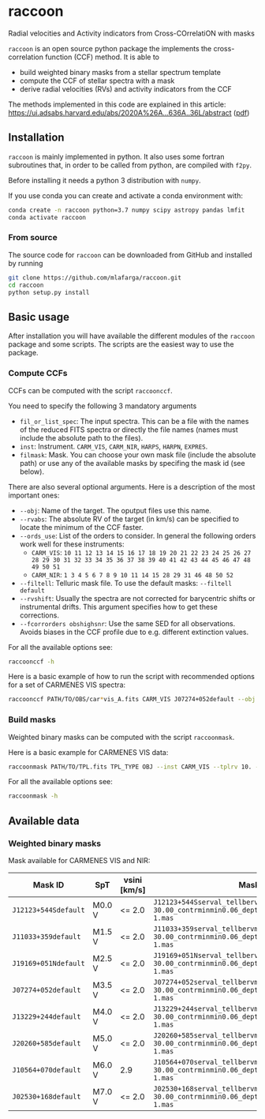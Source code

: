 # raccoon

Radial velocities and Activity indicators from Cross-COrrelatiON with masks

`raccoon` is an open source python package the implements the cross-correlation function (CCF) method.
It is able to
- build weighted binary masks from a stellar spectrum template
- compute the CCF of stellar spectra with a mask
- derive radial velocities (RVs) and activity indicators from the CCF

The methods implemented in this code are explained in this article: https://ui.adsabs.harvard.edu/abs/2020A%26A...636A..36L/abstract ([pdf](https://www.aanda.org/articles/aa/pdf/2020/04/aa37222-19.pdf))

## Installation

`raccoon` is mainly implemented in python. It also uses some fortran subroutines that, in order to be called from python, are compiled with `f2py`.

Before installing it needs a python 3 distribution with `numpy`.

If you use conda you can create and activate a conda environment with:
```bash
conda create -n raccoon python=3.7 numpy scipy astropy pandas lmfit
conda activate raccoon
```

### From source

The source code for `raccoon` can be downloaded from GitHub and installed by running
```bash
git clone https://github.com/mlafarga/raccoon.git
cd raccoon
python setup.py install
```

<!---
### Using pip

`raccoon` can be easily install using `pip` (after installing `numpy`)

```bash
pip install raccoon
```
-->


## Basic usage

After installation you will have available the different modules of the `raccoon` package and some scripts.
The scripts are the easiest way to use the package.

### Compute CCFs

CCFs can be computed with the script `raccoonccf`.

You need to specify the following 3 mandatory arguments
- `fil_or_list_spec`: The input spectra. This can be a file with the names of the reduced FITS spectra or directly the file names (names must include the absolute path to the files).
- `inst`: Instrument. `CARM_VIS`, `CARM_NIR`, `HARPS`, `HARPN`, `EXPRES`.
- `filmask`: Mask. You can choose your own mask file (include the absolute path) or use any of the available masks by specifing the mask id (see below).

There are also several optional arguments. Here is a description of the most important ones:
- `--obj`: Name of the target. The oputput files use this name.
- `--rvabs`: The absolute RV of the target (in km/s) can be specified to locate the minimum of the CCF faster.
- `--ords_use`: List of the orders to consider. In general the following orders work well for these instruments:
    - `CARM_VIS`: `10 11 12 13 14 15 16 17 18 19 20 21 22 23 24 25 26 27 28 29 30 31 32 33 34 35 36 37 38 39 40 41 42 43 44 45 46 47 48 49 50 51`
    - `CARM_NIR`: `1 3 4 5 6 7 8 9 10 11 14 15 28 29 31 46 48 50 52`
- `--filtell`: Telluric mask file. To use the default masks: `--filtell default`
- `--rvshift`: Usually the spectra are not corrected for barycentric shifts or instrumental drifts. This argument specifies how to get these corrections.
- `--fcorrorders obshighsnr`: Use the same SED for all observations. Avoids biases in the CCF profile due to e.g. different extinction values.

For all the available options see:
```bash
raccoonccf -h
```

Here is a basic example of how to run the script with recommended options for a set of CARMENES VIS spectra:
```bash
raccoonccf PATH/TO/OBS/car*vis_A.fits CARM_VIS J07274+052default --obj OBJ --filtell default --rvshift header --fcorrorders obshighsnr --ords_use 10 11 12 13 14 15 16 17 18 19 20 21 22 23 24 25 26 27 28 29 30 31 32 33 34 35 36 37 38 39 40 41 42 43 44 45 46 47 48 49 50 51 --plot_sv --verbose
```

<!-- Outputs:
- `spec_ccf.dat`: 
- `OBJ.ccfpar.dat`:  -->


### Build masks

Weighted binary masks can be computed with the script `raccoonmask`.

Here is a basic example for CARMENES VIS data:
```bash
raccoonmask PATH/TO/TPL.fits TPL_TYPE OBJ --inst CARM_VIS --tplrv 10. --cont poly --contfiltmed 1 --contfiltmax 400 --contpolyord 2 --line_fwhmmin 2.00 --line_fwhmmax 30.00 --line_contrastminmin 0.06 --line_depthw_percentdeepest 0.10 --line_depthw_depthmaxquantile 0.6 --verbose
```

For all the available options see:
```bash
raccoonmask -h
```

<!-- Output:
- `TPL.mas`:  -->


## Available data

### Weighted binary masks

Mask available for CARMENES VIS and NIR:

| Mask ID              | SpT    | vsini [km/s] | Mask file                                                                                         |
| -------------------- | ------ | ------------ | ------------------------------------------------------------------------------------------------- |
| `J12123+544Sdefault` | M0.0 V |       <= 2.0 | `J12123+544Sserval_tellbervmax_fwhm2.00-30.00_contrminmin0.06_depthwq0.60_contrastmeanfwhm-1.mas` |
| `J11033+359default`  | M1.5 V |       <= 2.0 | `J11033+359serval_tellbervmax_fwhm2.00-30.00_contrminmin0.06_depthwq0.60_contrastmeanfwhm-1.mas`  |
| `J19169+051Ndefault` | M2.5 V |       <= 2.0 | `J19169+051Nserval_tellbervmax_fwhm2.00-30.00_contrminmin0.06_depthwq0.60_contrastmeanfwhm-1.mas` |
| `J07274+052default`  | M3.5 V |       <= 2.0 | `J07274+052serval_tellbervmax_fwhm2.00-30.00_contrminmin0.06_depthwq0.60_contrastmeanfwhm-1.mas`  |
| `J13229+244default`  | M4.0 V |       <= 2.0 | `J13229+244serval_tellbervmax_fwhm2.00-30.00_contrminmin0.06_depthwq0.60_contrastmeanfwhm-1.mas`  |
| `J20260+585default`  | M5.0 V |       <= 2.0 | `J20260+585serval_tellbervmax_fwhm2.00-30.00_contrminmin0.06_depthwq0.60_contrastmeanfwhm-1.mas`  |
| `J10564+070default`  | M6.0 V |          2.9 | `J10564+070serval_tellbervmax_fwhm2.00-30.00_contrminmin0.06_depthwq0.60_contrastmeanfwhm-1.mas`  |
| `J02530+168default`  | M7.0 V |       <= 2.0 | `J02530+168serval_tellbervmax_fwhm2.00-30.00_contrminmin0.06_depthwq0.60_contrastmeanfwhm-1.mas`  |

